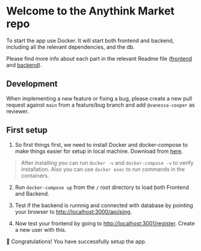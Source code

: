 # Welcome to the Anythink Market repo

To start the app use Docker. It will start both frontend and backend, including all the relevant dependencies, and the db.

Please find more info about each part in the relevant Readme file ([frontend](frontend/readme.md) and [backend](backend/README.md)).

## Development

When implementing a new feature or fixing a bug, please create a new pull request against `main` from a feature/bug branch and add `@vanessa-cooper` as reviewer.

## First setup

1. So first things first, we need to install Docker and docker-compose to make things easier for setup in local machine. Download from [here](https://docs.docker.com/get-docker/).

> After installing you can run ```docker -v``` and ```docker-compose -v``` to verify installation. Also you can use ```docker exec``` to run commands in the containers.

2. Run ```docker-compose up``` from the ```/``` root directory to load both Frontend and Backend.

3. Test if the backend is runnnig and connected with database by pointing your browser to [http://localhost:3000/api/ping](http://localhost:3000/api/ping).
4. Now test your frontend by going to [http://localhost:3001/register](http://localhost:3001/register). Create a new user with this.

🥳 Congratulations! You have successfully setup the app.


